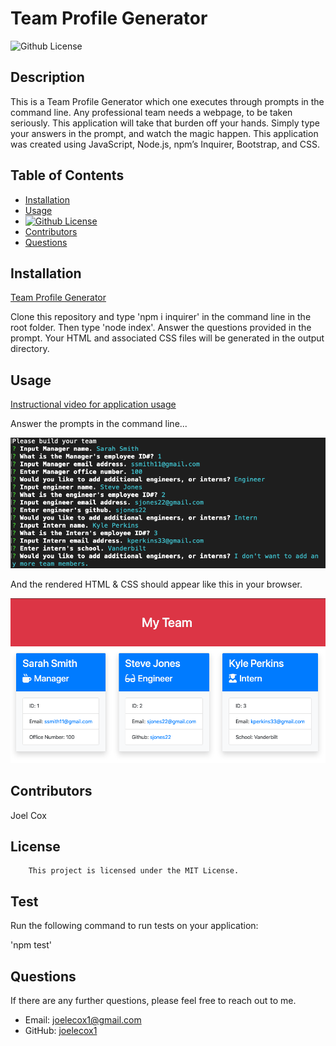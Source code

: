 # Team Profile Generator
  ![Github License](https://img.shields.io/badge/license-MIT-green)
  
  ## Description
  
  This is a Team Profile Generator which one executes through prompts in the command line. Any professional team needs a webpage, to be taken seriously. This application will take that burden off your hands. Simply type your answers in the prompt, and watch the magic happen. This application was created using JavaScript, Node.js, npm’s Inquirer, Bootstrap, and CSS.

  ## Table of Contents

  * [Installation](#installation)
  * [Usage](#usage)
  * [![Github License](https://img.shields.io/badge/license-MIT-green)](#license)
  * [Contributors](#contributors)
  * [Questions](#questions)
  
  ## Installation

  [Team Profile Generator](https://joelecox1.github.io/team-profile-generator/.)

  Clone this repository and type 'npm i inquirer' in the command line in the root folder. Then type 'node index'. Answer the questions provided in the prompt. Your HTML and associated CSS files will be generated in the output directory.

  ## Usage

  [Instructional video for application usage](https://youtu.be/oMteXIs0RQM)
  
  Answer the prompts in the command line...

  ![Screenshot of application](./images/team-profile-gen-screenshot.png)
  
  And the rendered HTML & CSS should appear like this in your browser.
  
  ![Screenshot of final product](./images/finished-html-screenshot.png)

  ## Contributors

  Joel Cox

  ## License
      
        This project is licensed under the MIT License.
      

  ## Test

  Run the following command to run tests on your application:

  'npm test'

  ## Questions

  If there are any further questions, please feel free to reach out to me. 

  - Email: joelecox1@gmail.com
  - GitHub: [joelecox1](https://github.com/joelecox1)
